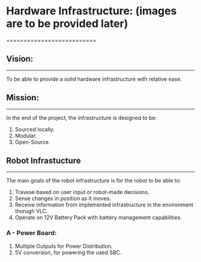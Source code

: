 # Hardware Infrastructure: (images are to be provided later)
==========================
## Vision:
----------
To be able to provide a solid hardware infrastructure with relative ease.
## Mission:
-----------
In the end of the project, the infrastructure is designed to be:
1. Sourced locally.
2. Modular.
3. Open-Source.

## Robot Infrastucture
-------------------------
The main goals of the robot infrastructure is for the robot to be able to:
1. Travese based on user input or robot-made decisions.
2. Sense changes in position as it moves.
3. Receive information from implemented infrastructure in the environment thorugh VLC.
4. Operate on 12V Battery Pack with battery management capabilities.
   
### A - Power Board:
1. Multiple Outputs for Power Distribution.
2. 5V conversion, for powering the used SBC.
3. Reverse Polarity and Overcurrent Protection.

### B - Sensor Board:
Provides feedback regarding robot position using:
1. IMU
2. Ultrasonic sensors for (For obstacle avoidance).
The recorded data is sent to the SBC for processing.

### C - Motion Board:
* Receives commands from the SBC to control 4 independent DC motors, each one driving an omni-directional wheel.
* Each motor has a built-in magnetic rotary encoder, whose signal is processed by the on-board controller and sent to the SBC for recording travelled distance.

### E - Battery Management System:
* Protection Features:
	1. Overvoltage
	2. Undervoltage
	3. Overcurrent
	4. Short Circuit.
* Monitoring Features:
	1. Voltage of each module.
	2. Total Current of the pack
	3. Temperature.
### F - VLC [Receiver]:
* Uses BPW34 Micro solar cell for Detection.
* Structure:
	1. Transimpedance Amplifier.
	2. Voltage Amplifier.
	3. Decision making.
### G - VLC [Transmitter]:
* A code is assigned to each region.
* Each transmitter sends said code by controlling a 220VAC LED.
* Each Bit corresponds to a certain intensity to be detected by the receiver.
